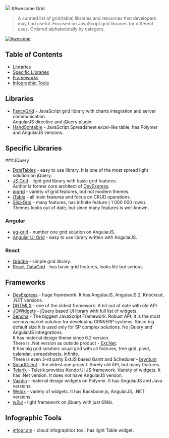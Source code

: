 ![](http://fancygrid.com/img/awesome.png)
#Awesome Grid

> A curated list of grid(table) libraries and resources that developers may find useful. Focused on JavaScript grid libraries for different uses. Ordered alphabetically by category.

[![Awesome](https://cdn.rawgit.com/sindresorhus/awesome/d7305f38d29fed78fa85652e3a63e154dd8e8829/media/badge.svg)](https://github.com/sindresorhus/awesome)

## Table of Contents
*  [Libraries](#libraries)
*  [Specific Libraries](#specific-libraries)
*  [Frameworks](#frameworks)
*  [Infographic Tools](#infographic-tools)

## Libraries
* [FancyGrid](http://www.fancygrid.com/) - JavaScript grid library with charts integration and server communication.  
AngularJS directive and jQuery plugin.
* [HandSontable](http://handsontable.com/) - JavaScript Spreadsheet excel-like table, has Polymer and AngularJS versions.

## Specific Libraries
###JQuery
* [DataTables](http://datatables.net/) - easy to use library. It is one of the most spread light solution on jQuery.
* [JS Grid](http://js-grid.com/) - light grid library with basic grid features.  
Author is former core architect of [DevExpress](http://js.devexpress.com/).
* [jqgrid](http://trirand.com/) - variety of grid features, but not modern themes.
* [jTable](https://github.com/hikalkan/jtable) - all main features and focus on CRUD operations.
* [SlickGrid](https://github.com/mleibman/SlickGrid) - many features, has infinite feature ( 1 000 000 rows). Themes looks out of date,
but since many features is well known.

### Angular
* [ag-grid](http://ag-grid.com/) - number one grid solution on AngularJS.
* [Angular UI Grid](http://ui-grid.info/) - easy to use library written with AngularJS.

### React
* [Griddle](http://griddlegriddle.github.io/Griddle/) - simple grid library.
* [React-DataGrid](http://zippyui.com/react-datagrid/) - has basic grid features, looks lite but serious.

## Frameworks
* [DevExpress](http://js.devexpress.com/) - huge framework. It has AngularJS, AngularJS 2, Knockout, .NET versions.
* [DHTMLX](http://dhtmlx.com/) - one of the oldest framework. A bit out of date with old API.
* [JQWidgets](http://www.jqwidgets.com/) - jQuery based UI library with full list of widgets.
* [Sencha](http://sencha.com/) - The biggest JavaScript Framework. Robust API. It is the most serious market solution for developing  CRM/ERP systems. Since big default size it is used only for SP complex solutions. No jQuery and AngularJS intregrations.  
It has material design theme since 6.2 version.  
There is .Net version as outside product - [Ext.Net](http://ext.net/).  
It has big grid solution: usual grid with all features, tree grid, pivot, calendar, spreadsheets, infinite.  
There is even 3-rd party ExtJS based Gantt and Scheduler - [bryntum](http://bryntum.com)
* [SmartClient](http://www.smartclient.com/) - the oldest one project. Sorely old API, but many features.
* [Telerik](http://www.telerik.com/) - Telerik provides Kendo UI JS framework. Variety of widgets. It has .Net version. It does not have AngularJS version.
* [Vaadin](http://vaadin.com/) - material design widgets on Polymer. It has AngularJS and Java versions.
* [Webix](http://webix.com/) - variety of widgets. It has Backbone.js, AngularJS, .NET versions.
* [w2ui](http://w2ui.com/) - light framework on jQuery with just 69kb.

## Infographic Tools
* [infogr.am](http://infogr.am) - cloud infographics tool, has light Table widget.
